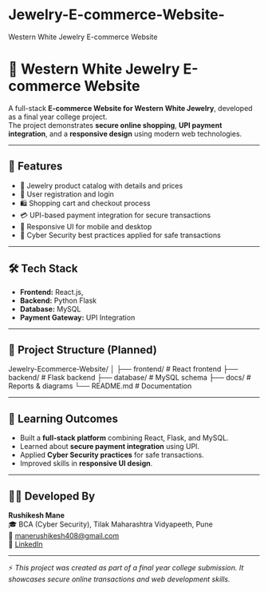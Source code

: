 # Jewelry-E-commerce-Website-
 Western White Jewelry E-commerce Website 
# 💍 Western White Jewelry E-commerce Website

A full-stack **E-commerce Website for Western White Jewelry**, developed as a final year college project.  
The project demonstrates **secure online shopping**, **UPI payment integration**, and a **responsive design** using modern web technologies.

---

## 🚀 Features
- 🛒 Jewelry product catalog with details and prices  
- 👤 User registration and login  
- 🛍 Shopping cart and checkout process  
- 💳 UPI-based payment integration for secure transactions  
- 📱 Responsive UI for mobile and desktop  
- 🔐 Cyber Security best practices applied for safe transactions  

---

## 🛠️ Tech Stack
- **Frontend:** React.js,
- **Backend:** Python Flask  
- **Database:** MySQL  
- **Payment Gateway:** UPI Integration  

---

## 📂 Project Structure (Planned)
Jewelry-Ecommerce-Website/
│
├── frontend/ # React frontend
├── backend/ # Flask backend
├── database/ # MySQL schema
├── docs/ # Reports & diagrams
└── README.md # Documentation

  

---

## 🎯 Learning Outcomes
- Built a **full-stack platform** combining React, Flask, and MySQL.  
- Learned about **secure payment integration** using UPI.  
- Applied **Cyber Security practices** for safe transactions.  
- Improved skills in **responsive UI design**.  

---

## 👨‍💻 Developed By
**Rushikesh Mane**  
🎓 BCA (Cyber Security), Tilak Maharashtra Vidyapeeth, Pune  
📧 manerushikesh408@gmail.com  
🔗 [LinkedIn](https://www.linkedin.com/in/rushikesh-mane-40a48b23b)  

---

⚡ *This project was created as part of a final year college submission. It showcases secure online transactions and web development skills.*
